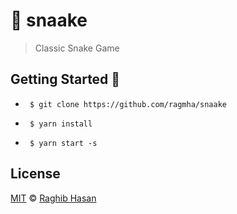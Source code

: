 # 🐍 snaake
> Classic Snake Game

## Getting Started 🚀

* ``` $ git clone https://github.com/ragmha/snaake```

* ``` $ yarn install```

* ``` $ yarn start -s```


## License

[MIT](./license) © [Raghib Hasan](http://raghibm.com/)
